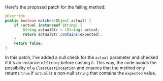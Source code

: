 Here's the proposed patch for the failing method:
```java
@Override
public boolean matches(Object actual) {
    if (actual instanceof String) {
        String actualStr = (String) actual;
        return actualStr.contains(expected);
    }
    return false;
}
```
In this patch, I've added a null check for the `actual` parameter and checked if it's an instance of `String` before casting it. This way, the code avoids the possibility of a `ClassCastException` and ensures that the method only returns `true` if `actual` is a non-null `String` that contains the `expected` value.